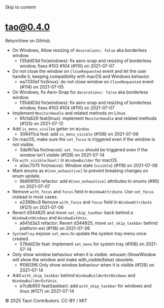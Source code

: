 Skip to content
# tao@0.4.0
ReturnView on GitHub
  * On Windows, Allow resizing of `decorations: false` aka borderless window. 
    * f35dd03d fix(windows): fix aero-snap and resizing of borderless window, fixes #103 #104 (#110) on 2021-07-07
  * Do not close the window on `CloseRequested` event and let the user handle it, keeping compatibility with macOS and Windows behavior. 
    * ea7330ef fix(linux): do not close window on `CloseRequested` event (#114) on 2021-07-05
  * On Windows, fix Aero-Snap for `decorations: false` aka borderless window. 
    * f35dd03d fix(windows): fix aero-snap and resizing of borderless window, fixes #103 #104 (#110) on 2021-07-07
  * Implement `MonitorHandle` and related methods on Linux. 
    * 6fcfa629 feat(linux): implement `MonitorHandle` and related methods (#125) on 2021-07-12
  * Add `is_menu_visilbe` getter on `Window`
    * 308411ca feat: add `is_menu_visible` (#108) on 2021-07-06
  * On macOS, make sure the `set_focus` is triggered even if the window is not visible. 
    * 3da167aa fix(macos): `set_focus` should be triggered even if the window isn’t visible (#128) on 2021-07-14
  * Fix `with_visible(bool)` in `WindowBuilder` for macOS. 
    * a0ac7075 fix(macos): Window state (`visible`) (#119) on 2021-07-06
  * Mark enums as `#[non_exhaustive]` to prevent breaking changes on enum update. 
    * 9b906f50 refactor: add `#[non_exhaustive]` attributes to enums (#90) on 2021-07-07
  * Remove `with_focus` and `focus` field in `WindowAttribute`. Use `set_focus` instead in most cases. 
    * e2399bc9 Remove `with_focus` and `focus` field in `WindowAttribute` (#121) on 2021-07-06
  * Revert d344825 and move `set_skip_taskbar` back behind a `WindowExtWindows` and `WindowExtUnix`. 
    * a641d3a3 refactor: Revert d344825, move `set_skip_taskbar` behind platform-ext (#118) on 2021-07-06
  * `SystemTray` expose `set_menu` to update the system tray menu once created. 
    * 578dd23e feat: implement `set_menu` for system tray (#106) on 2021-07-14
  * Only show window behaviour when it is visible. winuser::ShowWindow will show the window and make with_visible(false) obsolete. 
    * ff0903f6 Only show window behaviour when it is visible (#126) on 2021-07-14
  * Add `with_skip_taskbar` behind `WindowBuilderExtWindows` and `WindowBuilderExtUnix`. 
    * e7cdb950 feat(taskbar): add `with_skip_taskbar` for windows and linux (#127) on 2021-07-14


© 2025 Tauri Contributors. CC-BY / MIT
